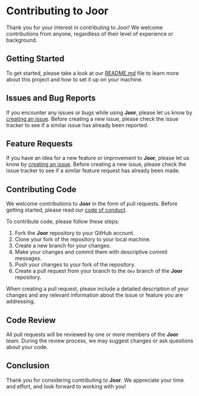 # Contributing to Joor

Thank you for your interest in contributing to Joor! We welcome contributions from anyone, regardless of their level of experience or background.

## Getting Started

To get started, please take a look at our [README.md](https://github.com/arpan404/joor/blob/master/README.md) file to learn more about this project and how to set it up on your machine.

## Issues and Bug Reports

If you encounter any issues or bugs while using **Joor**, please let us know by [creating an issue](https://github.com/arpan404/joor/issues). Before creating a new issue, please check the issue tracker to see if a similar issue has already been reported.

## Feature Requests

If you have an idea for a new feature or improvement to **Joor**, please let us know by [creating an issue](https://github.com/arpan404/joor/issues). Before creating a new issue, please check the issue tracker to see if a similar feature request has already been made.

## Contributing Code

We welcome contributions to **Joor** in the form of pull requests. Before getting started, please read our [code of conduct](https://github.com/arpan404/joor/blob/master/CODEOFCONDUCT.md).

To contribute code, please follow these steps:

1. Fork the **Joor** repository to your GitHub account.
2. Clone your fork of the repository to your local machine.
3. Create a new branch for your changes.
4. Make your changes and commit them with descriptive commit messages.
5. Push your changes to your fork of the repository.
6. Create a pull request from your branch to the `dev` branch of the **Joor** repository.

When creating a pull request, please include a detailed description of your changes and any relevant information about the issue or feature you are addressing.

## Code Review

All pull requests will be reviewed by one or more members of the **Joor** team. During the review process, we may suggest changes or ask questions about your code.

## Conclusion

Thank you for considering contributing to **Joor**. We appreciate your time and effort, and look forward to working with you!